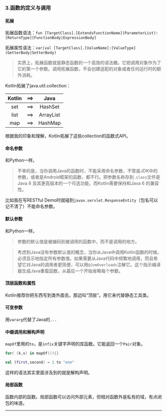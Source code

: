 ### 3.函数的定义与调用

#### 拓展

拓展函数语法：`fun [TargetClass].[ExtendsFunctionName](ParameterList):[ReturnType][FunctionBody|ExpressionBody]`

拓展属性语法：`var|val [TargetClass].[ValueName]:[ValueType] (GetterBody|SetterBody)`

> 实质上，拓展函数就是静态函数的一个高效的语法糖。它把调用对象作为了它的第一个参数。调用拓展函数，不会创建适配的对象或者任何运行时的额外消耗。

Kotlin拓展了java.util.collection：

|Kotlin|==>|Java|
|:---:|:---:|:---:|
|set|==>|HashSet|
|list|==>|ArrayList|
|map|==>|HashMap|

根据我的印象和理解，Kotlin拓展了这些collection的函数式API。

#### 命名参数

和Python一样。

> 不幸的是，当你调用Java的函数时，不能采用命名参数，不管是JDK中的参数，或者是Android框架的函数，都不行。把参数名称存到`.class`文件是Java 8 及其更高版本的一个可选功能，而Kotlin需要保持和Java 6 的兼容性。

比如我在写RESTful Demo时就碰到`javax.servlet.ResponseEntity`（包名可以记不清了）不能命名参数。

#### 默认参数

和Python一样。

> 参数的默认值是被编码到被调用的函数中，而不是调用的地方。

> 考虑到Java没有参数默认值的概念，当你从Java中调用Kotlin函数的时候，必须显示地指定所有参数值。如果需要从Java代码中频繁地调用，而且希望它对Java的调用者更简便，可以用`@JvmOverloads`注解它。这个指示编译器生成Java重载函数，从最后一个开始省略每个参数。

#### 顶层函数和属性

Kotlin推荐你把东西写到类外面去，那边叫“顶层”。用它来代替静态工具类。

#### 可变参数

用`vararg`代替了Java的`...`

#### 中缀调用和解构声明

`mapOf`里用的`to`，是`infix`关键字声明的库函数。它能返回一个`Pair`对象。

```kotlin
for( (k,v) in mapOf()){}

val (first,second) = 1 to "one"
```
这样的语法其实里面涉及到的就是解构声明。

#### 局部函数

函数内部的函数。局部函数可以访问外部元素，但相对函数外是私有的域，有点闭包的味道。

***